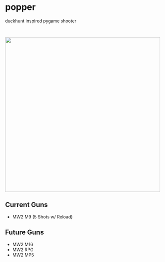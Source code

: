 # popper
duckhunt inspired pygame shooter

<img style="padding-top:30px; height:500px; width:500px" src="https://github.com/user-attachments/assets/87279e08-2d50-49b6-91e9-1bf4986db69d" />

## Current Guns
<ul>
  <li>MW2 M9 (5 Shots w/ Reload)</li>
</ul>

## Future Guns
<ul>
  <li> MW2 M16</li>
  <li> MW2 RPG</li>
  <li> MW2 MP5</li>
</ul>
